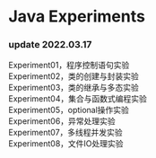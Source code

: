 # Java Experiments
### update 2022.03.17
Experiment01，程序控制语句实验   
Experiment02，类的创建与封装实验  
Experiment03，类的继承与多态实验   
Experiment04，集合与函数式编程实验  
Experiment05，optional操作实验  
Experiment06，异常处理实验    
Experiment07，多线程并发实验     
Experiment08，文件IO处理实验  